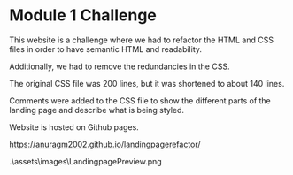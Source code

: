 # Module 1 Challenge

This website is a challenge where we had to refactor the HTML and CSS files in order to have semantic HTML and readability. 

Additionally, we had to remove the redundancies in the CSS. 

The original CSS file was 200 lines, but it was shortened to about 140 lines.

Comments were added to the CSS file to show the different parts of the landing page and describe what is being styled.

Website is hosted on Github pages.

https://anuragm2002.github.io/landingpagerefactor/

.\assets\images\LandingpagePreview.png
